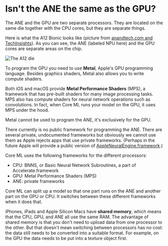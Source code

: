 # Isn't the ANE the same as the GPU?

The ANE and the GPU are two separate processors. They are located on the same die together with the CPU cores, but they are separate things.

Here is what the A12 Bionic looks like (picture from [anandtech.com and TechInsights](https://www.anandtech.com/show/13393/techinsights-publishes-apple-a12-die-shot-our-take)). As you can see, the ANE (labeled NPU here) and the GPU cores are separate areas on the chip.

![The A12 die](https://images.anandtech.com/doci/13393/A12.jpg)

To program the GPU you need to use **Metal**, Apple's GPU programming language. Besides graphics shaders, Metal also allows you to write compute shaders. 

Both iOS and macOS provide **Metal Performance Shaders** (MPS), a framework that has pre-built shaders for many image processing tasks. MPS also has compute shaders for neural network operations such as convolutions. In fact, when Core ML runs your model on the GPU, it uses MPS under the hood. 

Metal cannot be used to program the ANE, it's exclusively for the GPU.

There currently is no public framework for programming the ANE. There are several private, undocumented frameworks but obviously we cannot use them as Apple rejects apps that use private frameworks. (Perhaps in the future Apple will provide a public version of [AppleNeuralEngine.framework](https://github.com/nst/iOS-Runtime-Headers/tree/master/PrivateFrameworks/AppleNeuralEngine.framework).)

Core ML uses the following frameworks for the different processors:

- CPU: BNNS, or Basic Neural Network Subroutines, a part of Accelerate.framework
- GPU: Metal Performance Shaders (MPS)
- ANE: private frameworks

Core ML can split up a model so that one part runs on the ANE and another part on the GPU or CPU. It switches between these different frameworks when it does that.

iPhones, iPads and Apple Silicon Macs have **shared memory**, which means that the CPU, GPU, and ANE all use the same RAM. The advantage of shared memory is that you don't need to upload data from one processor to the other. But that doesn't mean switching between processors has no cost: the data still needs to be converted into a suitable format. For example, on the GPU the data needs to be put into a texture object first.
